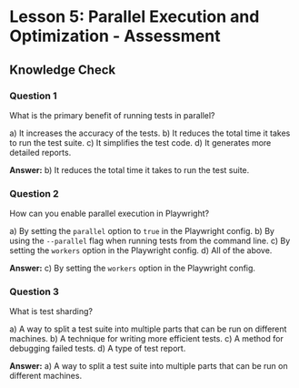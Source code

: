 # Lesson 5: Parallel Execution and Optimization - Assessment

## Knowledge Check

### Question 1
What is the primary benefit of running tests in parallel?

a) It increases the accuracy of the tests.
b) It reduces the total time it takes to run the test suite.
c) It simplifies the test code.
d) It generates more detailed reports.

**Answer:** b) It reduces the total time it takes to run the test suite.

### Question 2
How can you enable parallel execution in Playwright?

a) By setting the `parallel` option to `true` in the Playwright config.
b) By using the `--parallel` flag when running tests from the command line.
c) By setting the `workers` option in the Playwright config.
d) All of the above.

**Answer:** c) By setting the `workers` option in the Playwright config.

### Question 3
What is test sharding?

a) A way to split a test suite into multiple parts that can be run on different machines.
b) A technique for writing more efficient tests.
c) A method for debugging failed tests.
d) A type of test report.

**Answer:** a) A way to split a test suite into multiple parts that can be run on different machines.